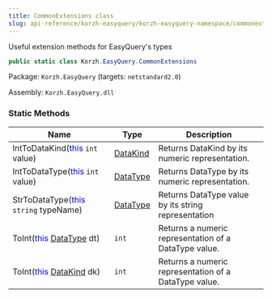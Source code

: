 ```yaml
---
title: CommonExtensions class
slug: api-reference/korzh-easyquery/korzh-easyquery-namespace/commonextensions-class
---
```

Useful extension methods for EasyQuery's types
```csharp
public static class Korzh.EasyQuery.CommonExtensions

```
Package: `Korzh.EasyQuery` (targets: `netstandard2.0`)

Assembly: `Korzh.EasyQuery.dll`

### Static Methods

| Name | Type | Description | 
| --- | --- | --- | 
| IntToDataKind(<span style='color: blue'>this</span> `int` value) | [DataKind](/api-reference/korzh-easyquery/korzh-easyquery-namespace/datakind-enum) | Returns DataKind by its numeric representation. | 
| IntToDataType(<span style='color: blue'>this</span> `int` value) | [DataType](/api-reference/easydata-core/easydata-namespace/datatype-enum) | Returns DataType by its numeric representation. | 
| StrToDataType(<span style='color: blue'>this</span> `string` typeName) | [DataType](/api-reference/easydata-core/easydata-namespace/datatype-enum) | Returns DataType value by its string representation | 
| ToInt(<span style='color: blue'>this</span> [DataType](/api-reference/easydata-core/easydata-namespace/datatype-enum) dt) | `int` | Returns a numeric representation of a DataType value. | 
| ToInt(<span style='color: blue'>this</span> [DataKind](/api-reference/korzh-easyquery/korzh-easyquery-namespace/datakind-enum) dk) | `int` | Returns a numeric representation of a DataType value. |